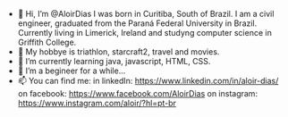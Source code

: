 - 👋 Hi, I’m @AloirDias
I was born in Curitiba, South of Brazil.
I am a civil engineer, graduated from the Paraná Federal University in Brazil.
Currently living in Limerick, Ireland and studyng computer science in Griffith College.
- 👀 My hobbye is triathlon, starcraft2, travel and movies.
- 🌱 I’m currently learning java, javascript, HTML, CSS.
- 💞️ I’m a begineer for a while...
- 📫 You can find me:
in linkedIn: https://www.linkedin.com/in/aloir-dias/
on facebook: https://www.facebook.com/AloirDias
on instagram: https://www.instagram.com/aloir/?hl=pt-br


<!---
AloirDias/AloirDias is a ✨ special ✨ repository because its `README.md` (this file) appears on your GitHub profile.
You can click the Preview link to take a look at your changes.
--->
